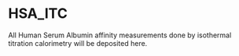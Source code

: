 # HSA_ITC
All Human Serum Albumin affinity measurements done by isothermal titration calorimetry will be deposited here.  
